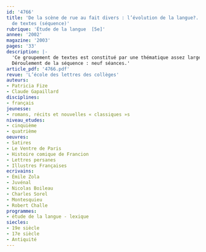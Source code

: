 ```yaml
---
id: '4766'
title: 'De la scène de rue au fait divers : l’évolution de la langue?. Groupement
  de textes (séquence)'
rubrique: 'Étude de la langue  [5e]'
annee: '2002'
magazine: '2003'
pages: '33'
description: |-
  'Ce groupement de textes est constitué par une thématique assez large, celle de la ville et de sa description, incluant des scènes dont la ville est parfois le théâtre. Il permet de lire des textes dans une diachronie elle aussi assez large, qui amènera des confrontations sur le plan linguistique. En cinquième ou en quatrième, c’est à propos du lexique que l’on peut le mieux analyser l’évolution de la langue : cet article saisit donc l’occasion de revenir sur la question de l’origine de la langue française. L’étude d’un extrait du « Ventre de Paris » d’Émile Zola conduit à la mise en place de la thématique des « scènes de rue ». Un saut dans le temps qui fait remonter au XVIIe siècle avec un extrait de l’« Histoire comique de Francion », de Charles Sorel, permet de revenir sur la dimension narrative, sur les différents outils linguistiques et lexicaux mis en œuvre dans ces « scènes de rue » ; mais il permet surtout de problématiser la dimension historique de la langue. Il s’agit de montrer que la langue évolue, se transforme au fil du temps, que les règles syntaxiques, orthographiques ne sont pas immuables. Par ailleurs, le vocabulaire témoigne d’un passé révolu, d’une organisation sociale différente de la nôtre. Les textes de Boileau et de Montesquieu sont les supports choisis pour traiter de cette dimension historique. Enfin, l’étude d’une plainte datant de juillet 1614, extraite d’un dossier judiciaire, reprend toutes les analyses précédentes et conduit au problème générique de l’écriture du fait divers. L’étude de quelques faits divers issus de quotidiens d’aujourd’hui complète cette étude de genre.
  Déroulement de la séquence : neuf séances.'
article_pdf: '4766.pdf'
revue: 'L’école des lettres des collèges'
auteurs:
- Patricia Fize
- Claude Gapaillard
disciplines:
- français
jeunesse:
- romans, récits et nouvelles « classiques »s
niveau_etudes:
- cinquième
- quatrième
oeuvres:
- Satires
- Le Ventre de Paris
- Histoire comique de Francion
- Lettres persanes
- Illustres Françaises
ecrivains:
- Émile Zola
- Juvénal
- Nicolas Boileau
- Charles Sorel
- Montesquieu
- Robert Challe
programmes:
- étude de la langue - lexique
siecles:
- 19e siècle
- 17e siècle
- Antiquité
---
```

